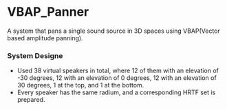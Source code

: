 # VBAP_Panner
 
A system that pans a single sound source in 3D spaces using VBAP(Vector based amplitude panning).

### System Designe
- Used 38 virtual speakers in total, where 12 of them with an elevation of -30 degrees, 12 with an elevation of 0 degrees, 12 with an elevation of 30 degrees, 1 at the top, and 1 at the bottom. 
- Every speaker has the same radium, and a corresponding HRTF set is prepared.
